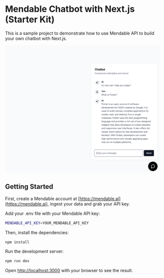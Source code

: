 # Mendable Chatbot with Next.js (Starter Kit)

This is a sample project to demonstrate how to use Mendable API to build your own chatbot with Next.js.

![](/public/readmeHero.png)

## Getting Started

First, create a Mendable account at [https://mendable.ai](https://mendable.ai), ingest your data and grab your API key.

Add your .env file with your Mendable API key:

```bash
MENDABLE_API_KEY=YOUR_MENDABLE_API_KEY
```

Then, install the dependencies:

```bash
npm install
```



Run the development server:

```bash
npm run dev
```

Open [http://localhost:3000](http://localhost:3000) with your browser to see the result.
